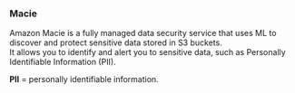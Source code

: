 ### Macie
Amazon Macie is a fully managed data security service that uses ML to discover
and protect sensitive data stored in S3 buckets.\
It allows you to identify and alert you to sensitive data, such as Personally Identifiable Information (PII).


**PII** = personally identifiable information.
